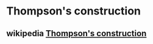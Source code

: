 # Thompson's construction



## wikipedia [Thompson's construction](https://en.wikipedia.org/wiki/Thompson%27s_construction)

